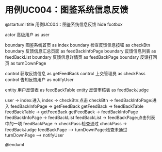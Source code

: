 # 用例UC004：图鉴系统信息反馈

@startuml
title 用例UC004：图鉴系统信息反馈
hide footbox

actor 高级用户 as user

boundary 图鉴系统首页 as index
boundary 检查反馈信息按钮 as checkBtn
boundary 反馈信息汇总页面 as feedBackInfoPage
boundary 反馈信息列表 as feedBackList
boundary 反馈信息详情页 as feedBackPage
boundary 反馈打回页 as turnDownPage

control 获取反馈信息 as getFeedBack
control 上交管理员 as checkPass
control 告知反馈用户 as notifyUser

entity 用户反馈表 as feedBackTable
entity 反馈审核表 as feedBackJudge

user -> index:进入
index -> checkBtn:点击
checkBtn -> feedBackInfoPage:进入
feedBackInfoPage -> getFeedBack
getFeedBack -> feedBackTable
feedBackTable -> getFeedBack
getFeedBack -> feedBackInfoPage
feedBackInfoPage -> feedBackList
feedBackList -> feedBackPage:点击列表中的一项
feedBackPage -> checkPass:检查通过
checkPass -> feedBackJudge
feedBackPage --> turnDownPage:检查未通过
turnDownPage --> notifyUser

@enduml
